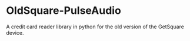 OldSquare-PulseAudio
====================

A credit card reader library in python for the old version of the GetSquare device.
